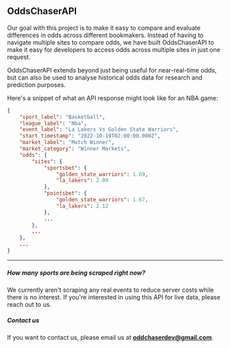## OddsChaserAPI

Our goal with this project is to make it easy to compare and evaluate differences in odds across different bookmakers. Instead of having to navigate multiple sites to compare odds, we have built OddsChaserAPI to make it easy for developers to access odds across multiple sites in just one request.

OddsChaserAPI extends beyond just being useful for near-real-time odds, but can also be used to analyse historical odds data for research and prediction purposes.

Here's a snippet of what an API response might look like for an NBA game:

```json
{
    "sport_label": "Basketball",
    "league_label": "Nba",
    "event_label": "La Lakers Vs Golden State Warriors",
    "start_timestamp": "2022-10-19T02:00:00.000Z",
    "market_label": "Match Winner",
    "market_category": "Winner Markets",
    "odds": {
        "sites": {
            "sportsbet": {
                "golden_state_warriors": 1.69,
                "la_lakers": 2.09
            },
            "pointsbet": {
                "golden_state_warriors": 1.67,
                "la_lakers": 2.12
            },
            ...
        },
        ...
    },
    ...
}
```

---

##### How many sports are being scraped right now?

We currently aren't scraping any real events to reduce server costs while there is no interest. If you're interested in using this API for live data, please reach out to us.

##### Contact us

If you want to contact us, please email us at **oddchaserdev@gmail.com**.